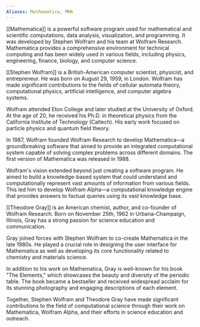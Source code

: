 ```yaml
---
Aliases: Mathematica, MMA
---
```

[[Mathematica]] is a powerful software program used for mathematical and scientific computations, data analysis, visualization, and programming. It was developed by Stephen Wolfram and his team at Wolfram Research. Mathematica provides a comprehensive environment for technical computing and has been widely used in various fields, including physics, engineering, finance, biology, and computer science.

[[Stephen Wolfram]] is a British-American computer scientist, physicist, and entrepreneur. He was born on August 29, 1959, in London. Wolfram has made significant contributions to the fields of cellular automata theory, computational physics, artificial intelligence, and computer algebra systems.

Wolfram attended Eton College and later studied at the University of Oxford. At the age of 20, he received his Ph.D. in theoretical physics from the California Institute of Technology (Caltech). His early work focused on particle physics and quantum field theory.

In 1987, Wolfram founded Wolfram Research to develop Mathematica—a groundbreaking software that aimed to provide an integrated computational system capable of solving complex problems across different domains. The first version of Mathematica was released in 1988.

Wolfram's vision extended beyond just creating a software program. He aimed to build a knowledge-based system that could understand and computationally represent vast amounts of information from various fields. This led him to develop Wolfram Alpha—a computational knowledge engine that provides answers to factual queries using its vast knowledge base.

[[Theodore Gray]] is an American chemist, author, and co-founder of Wolfram Research. Born on November 25th, 1962 in Urbana-Champaign, Illinois, Gray has a strong passion for science education and communication.

Gray joined forces with Stephen Wolfram to co-create Mathematica in the late 1980s. He played a crucial role in designing the user interface for Mathematica as well as developing its core functionality related to chemistry and materials science.

In addition to his work on Mathematica, Gray is well-known for his book "The Elements," which showcases the beauty and diversity of the periodic table. The book became a bestseller and received widespread acclaim for its stunning photography and engaging descriptions of each element.

Together, Stephen Wolfram and Theodore Gray have made significant contributions to the field of computational science through their work on Mathematica, Wolfram Alpha, and their efforts in science education and outreach.